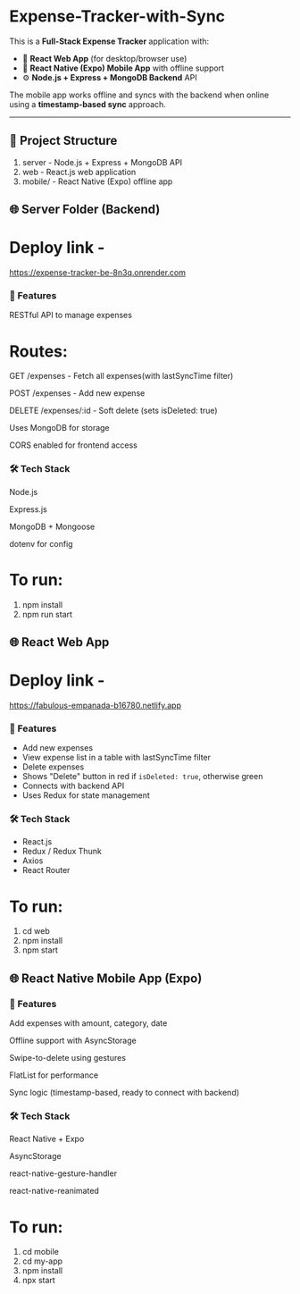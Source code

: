 # Expense-Tracker-with-Sync

This is a **Full-Stack Expense Tracker** application with:

- 🔷 **React Web App** (for desktop/browser use)
- 🔶 **React Native (Expo) Mobile App** with offline support
- ⚙️ **Node.js + Express + MongoDB Backend** API

The mobile app works offline and syncs with the backend when online using a **timestamp-based sync** approach.

---

## 📁 Project Structure
1. server  -  Node.js + Express + MongoDB API
2. web -  React.js web application
3. mobile/ -  React Native (Expo) offline app

## 🌐 Server Folder (Backend)

# Deploy link - 
https://expense-tracker-be-8n3q.onrender.com

### 🔹 Features
RESTful API to manage expenses

# Routes:

GET /expenses - Fetch all expenses(with lastSyncTime filter)

POST /expenses - Add new expense

DELETE /expenses/:id - Soft delete (sets isDeleted: true)

Uses MongoDB for storage

CORS enabled for frontend access

### 🛠️ Tech Stack
Node.js

Express.js

MongoDB + Mongoose

dotenv for config

# To run:
1. npm install
2. npm run start

## 🌐 React Web App

# Deploy link - 
https://fabulous-empanada-b16780.netlify.app

### 🔹 Features

- Add new expenses
- View expense list in a table with lastSyncTime filter
- Delete expenses
- Shows "Delete" button in red if `isDeleted: true`, otherwise green
- Connects with backend API
- Uses Redux for state management

### 🛠️ Tech Stack

- React.js
- Redux / Redux Thunk
- Axios
- React Router

# To run:
1. cd web
2. npm install
3. npm start

## 🌐 React Native Mobile App (Expo)
### 🔹 Features
Add expenses with amount, category, date

Offline support with AsyncStorage

Swipe-to-delete using gestures

FlatList for performance

Sync logic (timestamp-based, ready to connect with backend)

### 🛠️ Tech Stack
React Native + Expo

AsyncStorage

react-native-gesture-handler

react-native-reanimated

# To run:
1. cd mobile
2. cd my-app
3. npm install
4. npx start

